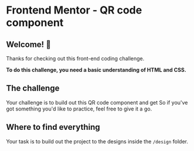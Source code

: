 # Frontend Mentor - QR code component


## Welcome! 👋

Thanks for checking out this front-end coding challenge.


**To do this challenge, you need a basic understanding of HTML and CSS.**

## The challenge

Your challenge is to build out this QR code component and get So if you've got something you'd like to practice, feel free to give it a go.


## Where to find everything

Your task is to build out the project to the designs inside the `/design` folder. 

